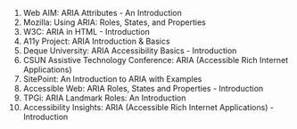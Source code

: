 

1. Web AIM: ARIA Attributes - An Introduction
2. Mozilla: Using ARIA: Roles, States, and Properties
3. W3C: ARIA in HTML - Introduction
4. A11y Project: ARIA Introduction & Basics
5. Deque University: ARIA Accessibility Basics - Introduction
6. CSUN Assistive Technology Conference: ARIA (Accessible Rich Internet Applications)
7. SitePoint: An Introduction to ARIA with Examples
8. Accessible Web: ARIA Roles, States and Properties - Introduction
9. TPGi: ARIA Landmark Roles: An Introduction
10. Accessibility Insights: ARIA (Accessible Rich Internet Applications) - Introduction